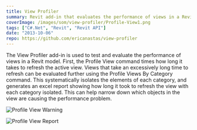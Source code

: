 ```yaml
---
title: View Profiler
summary: Revit add-in that evaluates the performance of views in a Revit model
coverImage: /images/som/view-profiler/Profile-View1.png
tags: ["C#.Net", "Revit", "Revit API"]
date: "2013-10-06"
repo: https://github.com/ericanastas/view-profiler
---
```


The View Profiler add-in is used to test and evaluate the performance of views in a Revit model. First, the Profile View command times how long it takes to refresh the active view. Views that take an excessively long time to refresh can be evaluated further using the Profile Views By Category command. This systematically isolates the elements of each category, and generates an excel report showing how long it took to refresh the view with each category isolated. This can help narrow down which objects in the view are causing the performance problem.

![Profile View Warning](/images/som/view-profiler/Profile-View-Warning.png)

![Profile View Report](/images/som/view-profiler/Profile-View-Report.png)
